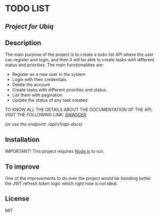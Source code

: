 # TODO LIST
## _Project for Ubiq_

## Description

The main purpose of the project is to create a todo-list API where the user can register and login, and then it will be able to create tasks with different status and priorities. The main functionalities are:

- Register as a new user in the system
- Login with their credentials
- Delete the account
- Create tasks with different priorities and status.
- List them with pagination
- Update the status of any task created

TO KNOW ALL THE DETAILS ABOUT THE DOCUMENTATION OF THE API, VISIT THE FOLLOWING LINK:
[SWAGGER](https://app.swaggerhub.com/apis-docs/Rod35/Todo-list-ubiq/1.0.0)

_(or use the endpoint: /api/v1/api-docs)_

## Installation

IMPORTANT! This project requires [Node.js](https://nodejs.org/) to run. 

## To improve

One of the improvements to do over the project would be handling better the JWT refresh token logic which right now is not ideal.

## License

MIT
